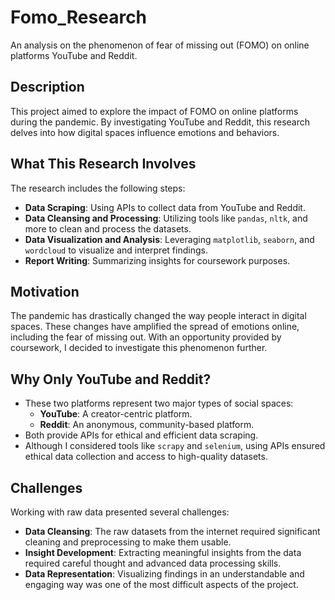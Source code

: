 # Fomo_Research

An analysis on the phenomenon of fear of missing out (FOMO) on online platforms YouTube and Reddit.

## Description

This project aimed to explore the impact of FOMO on online platforms during the pandemic. By investigating YouTube and Reddit, this research delves into how digital spaces influence emotions and behaviors.

## What This Research Involves

The research includes the following steps:
- **Data Scraping**: Using APIs to collect data from YouTube and Reddit.
- **Data Cleansing and Processing**: Utilizing tools like `pandas`, `nltk`, and more to clean and process the datasets.
- **Data Visualization and Analysis**: Leveraging `matplotlib`, `seaborn`, and `wordcloud` to visualize and interpret findings.
- **Report Writing**: Summarizing insights for coursework purposes.

## Motivation

The pandemic has drastically changed the way people interact in digital spaces. These changes have amplified the spread of emotions online, including the fear of missing out. With an opportunity provided by coursework, I decided to investigate this phenomenon further.

## Why Only YouTube and Reddit?

- These two platforms represent two major types of social spaces:
  - **YouTube**: A creator-centric platform.
  - **Reddit**: An anonymous, community-based platform.
- Both provide APIs for ethical and efficient data scraping.
- Although I considered tools like `scrapy` and `selenium`, using APIs ensured ethical data collection and access to high-quality datasets.

## Challenges

Working with raw data presented several challenges:
- **Data Cleansing**: The raw datasets from the internet required significant cleaning and preprocessing to make them usable.
- **Insight Development**: Extracting meaningful insights from the data required careful thought and advanced data processing skills.
- **Data Representation**: Visualizing findings in an understandable and engaging way was one of the most difficult aspects of the project.

